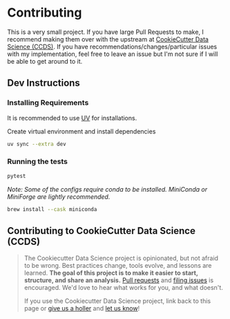 # Contributing

This is a very small project. If you have large Pull Requests to make, I recommend making them over with the upstream at [CookieCutter Data Science (CCDS)](https://github.com/drivendataorg/cookiecutter-data-science). If you have recommendations/changes/particular issues with my implementation, feel free to leave an issue but I'm not sure if I will be able to get around to it.

## Dev Instructions

### Installing Requirements

It is recommended to use [UV](https://github.com/astral-sh/uv) for installations.

Create virtual environment and install dependencies

```bash
uv sync --extra dev
```

### Running the tests

```bash
pytest
```

_Note: Some of the configs require conda to be installed. MiniConda or MiniForge are lightly recommended._

<!-- Conda-forge may be better -->

```bash
brew install --cask miniconda
```

## Contributing to CookieCutter Data Science (CCDS)

> The Cookiecutter Data Science project is opinionated, but not afraid to be wrong. Best practices change, tools evolve, and lessons are learned. **The goal of this project is to make it easier to start, structure, and share an analysis.** [Pull requests](https://github.com/drivendataorg/cookiecutter-data-science/pulls) and [filing issues](https://github.com/drivendataorg/cookiecutter-data-science/issues) is encouraged. We'd love to hear what works for you, and what doesn't.
>
> If you use the Cookiecutter Data Science project, link back to this page or [give us a holler](https://twitter.com/drivendataorg) and [let us know](mailto:info@drivendata.org)!

<!-- TODO: Perhaps use this: https://cookiecutter.readthedocs.io/en/stable/advanced/human_readable_prompts.html -->
